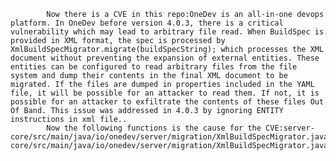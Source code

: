 
            Now there is a CVE in this repo:OneDev is an all-in-one devops platform. In OneDev before version 4.0.3, there is a critical vulnerability which may lead to arbitrary file read. When BuildSpec is provided in XML format, the spec is processed by XmlBuildSpecMigrator.migrate(buildSpecString); which processes the XML document without preventing the expansion of external entities. These entities can be configured to read arbitrary files from the file system and dump their contents in the final XML document to be migrated. If the files are dumped in properties included in the YAML file, it will be possible for an attacker to read them. If not, it is possible for an attacker to exfiltrate the contents of these files Out Of Band. This issue was addressed in 4.0.3 by ignoring ENTITY instructions in xml file..
            Now the following functions is the cause for the CVE:server-core/src/main/java/io/onedev/server/migration/XmlBuildSpecMigrator.java:XmlBuildSpecMigrator::migrate();server-core/src/main/java/io/onedev/server/migration/XmlBuildSpecMigrator.java:XmlBuildSpecMigrator::migrate();
            